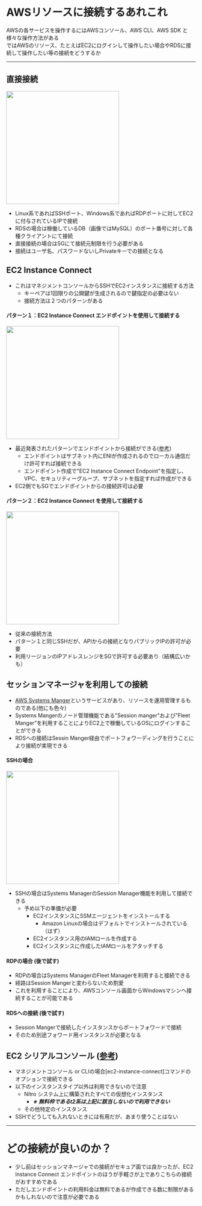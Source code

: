 # AWSリソースに接続するあれこれ
AWSの各サービスを操作するにはAWSコンソール、AWS CLI、AWS SDK と様々な操作方法がある  
ではAWSのリソース、たとえばEC2にログインして操作したい場合やRDSに接続して操作したい等の接続をどうするか

---
## 直接接続
<img src="https://github.com/YoichiSoma/sites/assets/125415634/023f9627-31dd-47d7-aa23-1704bdba8fca" width="300">

- Linux系であればSSHポート、Windows系であればRDPポートに対してEC2に付与されているIPで接続
- RDSの場合は稼働しているDB（画像ではMySQL）のポート番号に対して各種クライアントにて接続
- 直接接続の場合はSGにて接続元制限を行う必要がある
- 接続はユーザ名、パスワードないしPrivateキーでの接続となる

## EC2 Instance Connect
- これはマネジメントコンソールからSSHでEC2インスタンスに接続する方法
  - キーペアは1回限りの公開鍵が生成されるので鍵指定の必要はない
  - 接続方法は２つのパターンがある

#### パターン１：EC2 Instance Connect エンドポイントを使用して接続する
<img src="https://github.com/YoichiSoma/sites/assets/125415634/35fb3062-b40c-4a36-a1bb-5f64c61c1398" width="300">

- 最近発表されたパターンでエンドポイントから接続ができる([参考](https://aws.amazon.com/jp/about-aws/whats-new/2023/06/amazon-ec2-instance-connect-ssh-rdp-public-ip-address/))
  - エンドポイントはサブネット内にENIが作成されるのでローカル通信だけ許可すれば接続できる
  - エンドポイント作成で"EC2 Instance Connect Endpoint"を指定し、VPC、セキュリティーグループ、サブネットを指定すれば作成ができる
- EC2側でもSGでエンドポイントからの接続許可は必要

#### パターン２：EC2 Instance Connect を使用して接続する
<img src="https://github.com/YoichiSoma/sites/assets/125415634/c39347f5-72cf-4616-80fa-1828ddff2188" width="300">

- 従来の接続方法
- パターン１と同じSSHだが、APIからの接続となりパブリックIPの許可が必要
- 利用リージョンのIPアドレスレンジをSGで許可する必要あり（結構広いかも）

## セッションマネージャを利用しての接続
- [AWS Systems Manger](https://docs.aws.amazon.com/ja_jp/systems-manager/latest/userguide/what-is-systems-manager.html)というサービスがあり、リソースを運用管理するものである(他にも色々)
- Systems Mangerのノード管理機能である"Session manger"および”Fleet Manger”を利用することによりEC2上で稼働しているOSにログインすることができる
- RDSへの接続はSessin Manger経由でポートフォワーディングを行うことにより接続が実現できる

#### SSHの場合
<img src="https://github.com/YoichiSoma/sites/assets/125415634/01ddbb23-ccbd-45b1-92a1-22c6098f705c" width="300">

- SSHの場合はSystems ManagerのSession Manager機能を利用して接続できる
  - 予め以下の準備が必要
    - EC2インスタンスにSSMエージェントをインストールする
      - Amazon Linuxの場合はデフォルトでインストールされている（はず）
    - EC2インスタンス用のIAMロールを作成する
    - EC2インスタンスに作成したIAMロールをアタッチする 

#### RDPの場合 (後で試す)
- RDPの場合はSystems ManagerのFleet Managerを利用すると接続できる
- 経路はSession Mangerと変わらないため割愛
- これを利用することにより、AWSコンソール画面からWindowsマシンへ接続することが可能である

#### RDSへの接続 (後で試す)
- Session Mangerで接続したインスタンスからポートフォワードで接続
- そのため別途フォワード用インスタンスが必要となる

## EC2 シリアルコンソール ([参考](https://docs.aws.amazon.com/ja_jp/AWSEC2/latest/UserGuide/ec2-serial-console.html))
- マネジメントコンソール or CLIの場合[ec2-instance-connect]コマンドのオプションで接続できる
- 以下のインスタンスタイプ以外は利用できないので注意
   - Nitro システム上に構築されたすべての仮想化インスタンス
     - ***※ 無料枠であるt2系は上記に該当しないので利用できない***
   - その他特定のインスタンス 
- SSHでどうしても入れないときには有用だが、あまり使うことはない

---
# どの接続が良いのか？
- 少し前はセッションマネージャでの接続がセキュア面では良かったが、EC2 Instance Connect エンドポイントのほうが手軽さが上でありこちらの接続がおすすめである
- ただしエンドポイントの利用料金は無料であるが作成できる数に制限があるかもしれないので注意が必要である
